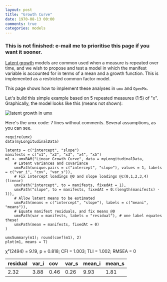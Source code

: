 ```yaml
---
layout: post
title: "Growth Curve"
date: 1970-08-13 00:00
comments: true
categories: models
---
```


### This is not finished: e-mail me to prioritise this page if you want it sooner.

[Latent growth](https://en.wikipedia.org/wiki/Latent_growth_modeling) models are common used when a measure is repeated over time, and we wish to propose and test a model in which the manifest variable is accounted for in terms of a mean and a growth function. This is implemented as a restricted common factor model.

This page shows how to implement these analyses in `umx` and `OpenMx`.

Let's build this simple example based on 5 repeated measures (1:5) of "x". Graphically, the model looks like this (means not shown):

 
![latent growth in umx](https://tbates.github.com/media/growth/growth.png)

Here's the umx code: 7 lines without comments. Several assumptions, as you can see.

```splus
require(umx)
data(myLongitudinalData)

latents = c("intercept", "slope")
manifests = c("x1", "x2", "x3", "x4", "x5")
m1 <- umxRAM("Linear Growth Curve", data = myLongitudinalData,
	# Latent variances and covariance
	umxPath(unique.pairs = c("intercept", "slope"), values = 1, labels = c("var_i", "cov", "var_s")),
	# Fix intercept loadings @0 and slope loadings @c(0,1,2,3,4) (linear)
	umxPath("intercept", to = manifests, fixedAt = 1),
	umxPath("slope", to = manifests, fixedAt = 0:(length(manifests) - 1)),
	# Allow latent means to be estimated
	umxPath(means = c("intercept", "slope"), labels = c("meani", "means")),
	# Equate manifest residuals, and fix means @0
	umxPath(var = manifests, labels = "residual"), # one label equates these!
	umxPath(mean = manifests, fixedAt = 0)
)

umxSummary(m1); round(coef(m1), 2)
plot(m1, means = T)

```
χ²(2494) = 9.19, p = 0.818; CFI = 1.003; TLI = 1.002; RMSEA = 0

| residual | var_i | cov  | var_s | mean_i | mean_s |
|:---------|:------|:-----|:------|:-------|:-------|
| 2.32     | 3.88  | 0.46 | 0.26  | 9.93   | 1.81   |

